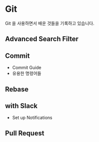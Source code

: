 # Git
Git 을 사용하면서 배운 것들을 기록하고 있습니다.
 
## Advanced Search Filter

## Commit
- Commit Guide
- 유용한 명령어들

## Rebase

## with Slack
- Set up Notifications

## Pull Request 